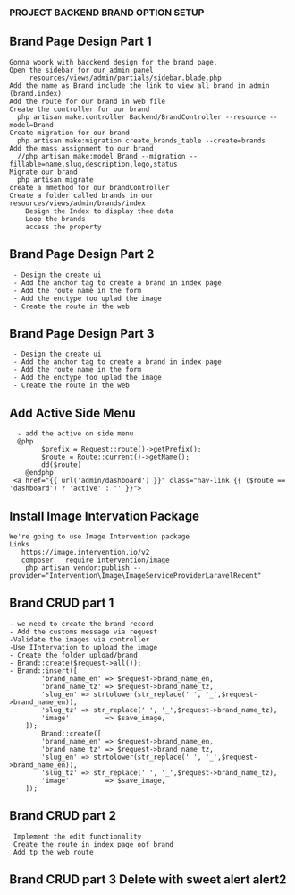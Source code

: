 ### PROJECT BACKEND BRAND OPTION SETUP

 ## Brand Page Design Part 1
    Gonna woork with bacckend design for the brand page.
    Open the sidebar for our admin panel 
         resources/views/admin/partials/sidebar.blade.php
    Add the name as Brand include the link to view all brand in admin (brand.index)
    Add the route for our brand in web file
    Create the controller for our brand
      php artisan make:controller Backend/BrandController --resource --model=Brand
    Create migration for our brand
      php artisan make:migration create_brands_table --create=brands
    Add the mass assignment to our brand
      //php artisan make:model Brand --migration --fillable=name,slug,description,logo,status
    Migrate our brand
      php artisan migrate
    create a mmethod for our brandController
    Create a folder called brands in our resources/views/admin/brands/index
        Design the Index to display thee data 
        Loop the brands 
        access the property


 ## Brand Page Design Part 2
     - Design the create ui
     - Add the anchor tag to create a brand in index page
     - Add the route name in the form
     - Add the enctype too uplad the image
     - Create the route in the web

 ## Brand Page Design Part 3
     - Design the create ui
     - Add the anchor tag to create a brand in index page
     - Add the route name in the form
     - Add the enctype too uplad the image
     - Create the route in the web

 ## Add Active Side Menu
      - add the active on side menu
      @php
            $prefix = Request::route()->getPrefix();
            $route = Route::current()->getName();
            dd($route)
        @endphp
     <a href="{{ url('admin/dashboard') }}" class="nav-link {{ ($route == 'dashboard') ? 'active' : '' }}">

 ## Install Image Intervation Package
    We're going to use Image Intervention package
    Links
       https://image.intervention.io/v2
       composer   require intervention/image  
        php artisan vendor:publish --provider="Intervention\Image\ImageServiceProviderLaravelRecent"
 
## Brand CRUD  part 1
    - we need to create the brand record
    - Add the customs message via request
    -Validate the images via controller
    -Use IIntervation to upload the image
    - Create the folder upload/brand
    - Brand::create($request->all());
    - Brand::insert([
            'brand_name_en' => $request->brand_name_en,
            'brand_name_tz' => $request->brand_name_tz,
            'slug_en' => strtolower(str_replace(' ', '_',$request->brand_name_en)),
            'slug_tz' => str_replace(' ', '_',$request->brand_name_tz),
            'image'         => $save_image,
        ]);
            Brand::create([
            'brand_name_en' => $request->brand_name_en,
            'brand_name_tz' => $request->brand_name_tz,
            'slug_en' => strtolower(str_replace(' ', '_',$request->brand_name_en)),
            'slug_tz' => str_replace(' ', '_',$request->brand_name_tz),
            'image'         => $save_image,
        ]);
 ## Brand CRUD  part 2
     Implement the edit functionality
     Create the route in index page oof brand
     Add tp the web route 
 ## Brand CRUD  part 3 Delete with sweet alert alert2
